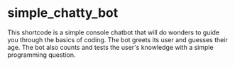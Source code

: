 # simple_chatty_bot
This shortcode is a simple console chatbot that will do wonders to guide you through the basics of coding. 
The bot greets its user and guesses their age. The bot also counts and tests the user's knowledge with a simple programming question.  
